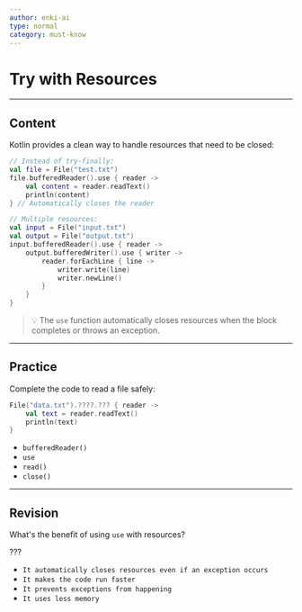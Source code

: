 ```yaml
---
author: enki-ai
type: normal
category: must-know
---
```


# Try with Resources

---
## Content

Kotlin provides a clean way to handle resources that need to be closed:

```kotlin
// Instead of try-finally:
val file = File("test.txt")
file.bufferedReader().use { reader ->
    val content = reader.readText()
    println(content)
} // Automatically closes the reader

// Multiple resources:
val input = File("input.txt")
val output = File("output.txt")
input.bufferedReader().use { reader ->
    output.bufferedWriter().use { writer ->
        reader.forEachLine { line ->
            writer.write(line)
            writer.newLine()
        }
    }
}
```

> 💡 The `use` function automatically closes resources when the block completes or throws an exception.
---

## Practice

Complete the code to read a file safely:

```kotlin
File("data.txt").????.??? { reader ->
    val text = reader.readText()
    println(text)
}
```

- `bufferedReader()`
- `use`
- `read()`
- `close()`

---

## Revision

What's the benefit of using `use` with resources?

???

- `It automatically closes resources even if an exception occurs`
- `It makes the code run faster`
- `It prevents exceptions from happening`
- `It uses less memory`
